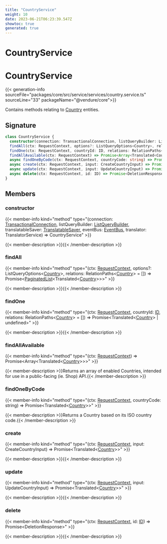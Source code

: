 ```yaml
---
title: "CountryService"
weight: 10
date: 2023-06-21T06:23:39.547Z
showtoc: true
generated: true
---
```

<!-- This file was generated from the Vendure source. Do not modify. Instead, re-run the "docs:build" script -->

# CountryService
<div class="symbol">


# CountryService

{{< generation-info sourceFile="packages/core/src/service/services/country.service.ts" sourceLine="33" packageName="@vendure/core">}}

Contains methods relating to <a href='/typescript-api/entities/country#country'>Country</a> entities.

## Signature

```TypeScript
class CountryService {
  constructor(connection: TransactionalConnection, listQueryBuilder: ListQueryBuilder, translatableSaver: TranslatableSaver, eventBus: EventBus, translator: TranslatorService)
  findAll(ctx: RequestContext, options?: ListQueryOptions<Country>, relations: RelationPaths<Country> = []) => Promise<PaginatedList<Translated<Country>>>;
  findOne(ctx: RequestContext, countryId: ID, relations: RelationPaths<Country> = []) => Promise<Translated<Country> | undefined>;
  findAllAvailable(ctx: RequestContext) => Promise<Array<Translated<Country>>>;
  async findOneByCode(ctx: RequestContext, countryCode: string) => Promise<Translated<Country>>;
  async create(ctx: RequestContext, input: CreateCountryInput) => Promise<Translated<Country>>;
  async update(ctx: RequestContext, input: UpdateCountryInput) => Promise<Translated<Country>>;
  async delete(ctx: RequestContext, id: ID) => Promise<DeletionResponse>;
}
```
## Members

### constructor

{{< member-info kind="method" type="(connection: <a href='/typescript-api/data-access/transactional-connection#transactionalconnection'>TransactionalConnection</a>, listQueryBuilder: <a href='/typescript-api/data-access/list-query-builder#listquerybuilder'>ListQueryBuilder</a>, translatableSaver: <a href='/typescript-api/service-helpers/translatable-saver#translatablesaver'>TranslatableSaver</a>, eventBus: <a href='/typescript-api/events/event-bus#eventbus'>EventBus</a>, translator: TranslatorService) => CountryService"  >}}

{{< member-description >}}{{< /member-description >}}

### findAll

{{< member-info kind="method" type="(ctx: <a href='/typescript-api/request/request-context#requestcontext'>RequestContext</a>, options?: ListQueryOptions&#60;<a href='/typescript-api/entities/country#country'>Country</a>&#62;, relations: RelationPaths&#60;<a href='/typescript-api/entities/country#country'>Country</a>&#62; = []) => Promise&#60;<a href='/typescript-api/common/paginated-list#paginatedlist'>PaginatedList</a>&#60;Translated&#60;<a href='/typescript-api/entities/country#country'>Country</a>&#62;&#62;&#62;"  >}}

{{< member-description >}}{{< /member-description >}}

### findOne

{{< member-info kind="method" type="(ctx: <a href='/typescript-api/request/request-context#requestcontext'>RequestContext</a>, countryId: <a href='/typescript-api/common/id#id'>ID</a>, relations: RelationPaths&#60;<a href='/typescript-api/entities/country#country'>Country</a>&#62; = []) => Promise&#60;Translated&#60;<a href='/typescript-api/entities/country#country'>Country</a>&#62; | undefined&#62;"  >}}

{{< member-description >}}{{< /member-description >}}

### findAllAvailable

{{< member-info kind="method" type="(ctx: <a href='/typescript-api/request/request-context#requestcontext'>RequestContext</a>) => Promise&#60;Array&#60;Translated&#60;<a href='/typescript-api/entities/country#country'>Country</a>&#62;&#62;&#62;"  >}}

{{< member-description >}}Returns an array of enabled Countries, intended for use in a public-facing (ie. Shop) API.{{< /member-description >}}

### findOneByCode

{{< member-info kind="method" type="(ctx: <a href='/typescript-api/request/request-context#requestcontext'>RequestContext</a>, countryCode: string) => Promise&#60;Translated&#60;<a href='/typescript-api/entities/country#country'>Country</a>&#62;&#62;"  >}}

{{< member-description >}}Returns a Country based on its ISO country code.{{< /member-description >}}

### create

{{< member-info kind="method" type="(ctx: <a href='/typescript-api/request/request-context#requestcontext'>RequestContext</a>, input: CreateCountryInput) => Promise&#60;Translated&#60;<a href='/typescript-api/entities/country#country'>Country</a>&#62;&#62;"  >}}

{{< member-description >}}{{< /member-description >}}

### update

{{< member-info kind="method" type="(ctx: <a href='/typescript-api/request/request-context#requestcontext'>RequestContext</a>, input: UpdateCountryInput) => Promise&#60;Translated&#60;<a href='/typescript-api/entities/country#country'>Country</a>&#62;&#62;"  >}}

{{< member-description >}}{{< /member-description >}}

### delete

{{< member-info kind="method" type="(ctx: <a href='/typescript-api/request/request-context#requestcontext'>RequestContext</a>, id: <a href='/typescript-api/common/id#id'>ID</a>) => Promise&#60;DeletionResponse&#62;"  >}}

{{< member-description >}}{{< /member-description >}}


</div>

